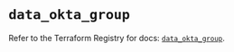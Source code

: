 # `data_okta_group`

Refer to the Terraform Registry for docs: [`data_okta_group`](https://registry.terraform.io/providers/okta/okta/4.8.0/docs/data-sources/group).
